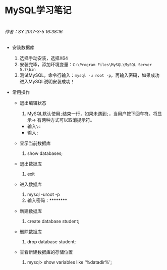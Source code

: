 # MySQL学习笔记

#
*作者：SY*
*2017-3-5 16:38:16*
##

+ 安装数据库
	1. 选择手动安装，选择X64
	2. 安装完毕，添加环境变量：`C:\Program Files\MySQL\MySQL Server 5.7\bin`
	3. 测试MySQL，命令行输入：`mysql -u root -p`，再输入密码，如果成功进入MySQL说明安装成功！


+ 常用操作
	+ 退出编辑状态
		1. MySQL默认使用`;`结束一行，如果未遇到`;`，当用户按下回车符。将显示->
		有两种方式可以取消提示符。
		+ 输入`\c`
		+ 输入`;`
	+ 显示当前数据库
		1. show databases;

	+ 退出数据库
		1. exit

	+ 进入数据库
		1. mysql -uroot -p
		2. 输入密码：********

	+ 新建数据库
		1. create database student;

	+ 删除数据库
		1. drop database student;

	+ 查看新建数据库的存储位置
		1. mysql> show variables like '%datadir%';
